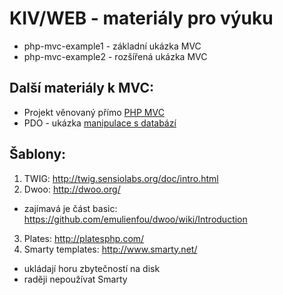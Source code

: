 KIV/WEB - materiály pro výuku
=============

* php-mvc-example1 - základní ukázka MVC
* php-mvc-example2 - rozšířená ukázka MVC

## Další materiály k MVC:

* Projekt věnovaný přímo [PHP MVC](http://www.php-mvc.net/)
* PDO - ukázka [manipulace s databází](https://github.com/panique/php-mvc-advanced/blob/master/application/models/songsmodel.php)


## Šablony:

1. TWIG: http://twig.sensiolabs.org/doc/intro.html
2. Dwoo: http://dwoo.org/
  - zajímavá je část basic: https://github.com/emulienfou/dwoo/wiki/Introduction
3. Plates: http://platesphp.com/
4. Smarty templates: http://www.smarty.net/
  - ukládají horu zbytečností na disk
  - raději nepoužívat Smarty
